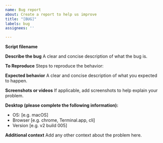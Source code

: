 ```yaml
---
name: Bug report
about: Create a report to help us improve
title: "[BUG]"
labels: bug
assignees: ''

---
```


**Script filename**

**Describe the bug**
A clear and concise description of what the bug is.


**To Reproduce**
Steps to reproduce the behavior:


**Expected behavior**
A clear and concise description of what you expected to happen.


**Screenshots or videos**
If applicable, add screenshots to help explain your problem.


**Desktop (please complete the following information):**
 - OS: [e.g. macOS]
 - Browser [e.g. chrome, Terminal.app, cli]
 - Version [e.g. v2 build 005]


**Additional context**
Add any other context about the problem here.
